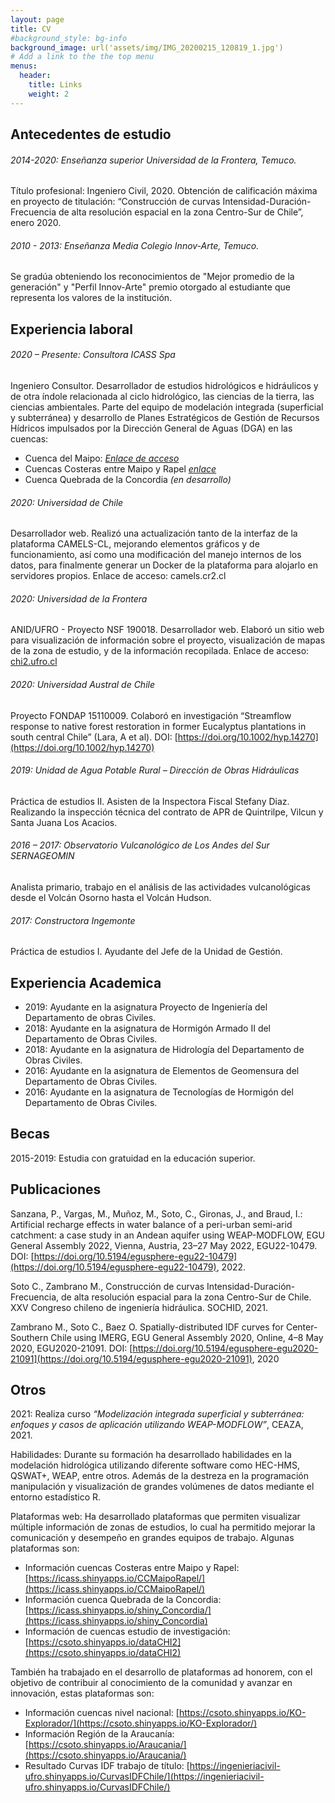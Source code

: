 ```yaml
---
layout: page
title: CV
#background_style: bg-info
background_image: url('assets/img/IMG_20200215_120819_1.jpg')
# Add a link to the the top menu
menus:
  header:
    title: Links
    weight: 2
---
```

## Antecedentes de estudio

######  2014-2020: Enseñanza superior Universidad de la Frontera, Temuco.
  Título profesional: Ingeniero Civil, 2020. Obtención de calificación máxima en proyecto de titulación: “Construcción de curvas Intensidad-Duración-Frecuencia de alta resolución espacial en la zona Centro-Sur de Chile”, enero 2020.

######   2010 - 2013: Enseñanza Media Colegio Innov-Arte, Temuco.
  Se gradúa obteniendo los reconocimientos de "Mejor promedio de la generación" y "Perfil Innov-Arte" premio otorgado al estudiante que representa los valores de la institución.

## Experiencia laboral

###### 2020 – Presente: Consultora ICASS Spa
Ingeniero Consultor. Desarrollador de estudios hidrológicos e hidráulicos y de otra índole relacionada al ciclo hidrológico, las ciencias de la tierra, las ciencias ambientales. Parte del equipo de modelación integrada (superficial y subterránea) y desarrollo de Planes Estratégicos de Gestión de Recursos Hídricos impulsados por la Dirección General de Aguas (DGA) en las cuencas:
+ Cuenca del Maipo: [_Enlace de acceso_](https://snia.mop.gob.cl/repositoriodga/handle/20.500.13000/125473)
+ Cuencas Costeras entre Maipo y Rapel [_enlace_](https://snia.mop.gob.cl/repositoriodga/handle/20.500.13000/125826)
+ Cuenca Quebrada de la Concordia _(en desarrollo)_

###### 2020: Universidad de Chile
Desarrollador web. Realizó una actualización tanto de la interfaz de la plataforma CAMELS-CL, mejorando elementos gráficos y de funcionamiento, así como una modificación del manejo internos de los datos, para finalmente generar un Docker de la plataforma para alojarlo en servidores propios. Enlace de acceso: camels.cr2.cl

###### 2020: Universidad de la Frontera
ANID/UFRO - Proyecto NSF 190018. Desarrollador web. Elaboró un sitio web para visualización de información sobre el proyecto, visualización de mapas de la zona de estudio, y de la información recopilada. Enlace de acceso: [chi2.ufro.cl](https://chi2.ufro.cl)

###### 2020: Universidad Austral de Chile
Proyecto FONDAP 15110009. Colaboró en investigación “Streamflow response to native forest restoration in former Eucalyptus plantations in south central Chile” (Lara, A et al). DOI: [https://doi.org/10.1002/hyp.14270](https://doi.org/10.1002/hyp.14270)

###### 2019: Unidad de Agua Potable Rural – Dirección de Obras Hidráulicas
Práctica de estudios II. Asisten de la Inspectora Fiscal Stefany Diaz. Realizando la inspección técnica del contrato de APR de Quintrilpe, Vilcun y Santa Juana Los Acacios.

###### 2016 – 2017: Observatorio Vulcanológico de Los Andes del Sur SERNAGEOMIN
Analista primario, trabajo en el análisis de las actividades vulcanológicas desde el Volcán Osorno hasta el Volcán Hudson.

###### 2017: Constructora Ingemonte
Práctica de estudios I. Ayudante del Jefe de la Unidad de Gestión.

## Experiencia Academica

+ 2019: Ayudante en la asignatura Proyecto de Ingeniería del Departamento de obras Civiles.
+ 2018: Ayudante en la asignatura de Hormigón Armado II del Departamento de Obras Civiles.
+ 2018: Ayudante en la asignatura de Hidrología del Departamento de Obras Civiles.
+ 2016: Ayudante en la asignatura de Elementos de Geomensura del Departamento de Obras Civiles.
+ 2016: Ayudante en la asignatura de Tecnologías de Hormigón del Departamento de Obras Civiles.

## Becas

2015-2019: Estudia con gratuidad en la educación superior.

##	Publicaciones

Sanzana, P., Vargas, M., Muñoz, M., Soto, C., Gironas, J., and Braud, I.: Artificial recharge effects in water balance of a peri-urban semi-arid catchment: a case study in an Andean aquifer using WEAP-MODFLOW, EGU General Assembly 2022, Vienna, Austria, 23–27 May 2022, EGU22-10479. DOI:  [https://doi.org/10.5194/egusphere-egu22-10479](https://doi.org/10.5194/egusphere-egu22-10479), 2022.

Soto C., Zambrano M., Construcción de curvas Intensidad-Duración-Frecuencia, de alta resolución espacial para la zona Centro-Sur de Chile. XXV Congreso chileno de ingeniería hidráulica. SOCHID, 2021.

Zambrano M., Soto C., Baez O. Spatially-distributed IDF curves for Center-Southern Chile using IMERG, EGU General Assembly 2020, Online, 4–8 May 2020, EGU2020-21091. DOI: [https://doi.org/10.5194/egusphere-egu2020-21091](https://doi.org/10.5194/egusphere-egu2020-21091), 2020

##	Otros

2021: Realiza curso _“Modelización integrada superficial y subterránea: enfoques y casos de aplicación utilizando WEAP-MODFLOW”_, CEAZA, 2021.			

Habilidades: Durante su formación ha desarrollado habilidades en la modelación hidrológica utilizando diferente software como HEC-HMS, QSWAT+, WEAP, entre otros. Además de la destreza en la programación manipulación y visualización de grandes volúmenes de datos mediante el entorno estadístico R.

Plataformas web: Ha desarrollado plataformas que permiten visualizar múltiple información de zonas de estudios, lo cual ha permitido mejorar la comunicación y desempeño en grandes equipos de trabajo. Algunas plataformas son:
+	Información cuencas Costeras entre Maipo y Rapel: [https://icass.shinyapps.io/CCMaipoRapel/](https://icass.shinyapps.io/CCMaipoRapel/)
+	Información cuenca Quebrada de la Concordia:  [https://icass.shinyapps.io/shiny_Concordia/](https://icass.shinyapps.io/shiny_Concordia)
+	Información de cuencas estudio de investigación:  [https://csoto.shinyapps.io/dataCHI2](https://csoto.shinyapps.io/dataCHI2)

También ha trabajado en el desarrollo de plataformas ad honorem, con el objetivo de contribuir al conocimiento de la comunidad y avanzar en innovación, estas plataformas son:
+	Información cuencas nivel nacional:   [https://csoto.shinyapps.io/KO-Explorador/](https://csoto.shinyapps.io/KO-Explorador/)
+	Información Región de la Araucanía:  [https://csoto.shinyapps.io/Araucania/](https://csoto.shinyapps.io/Araucania/)
+	Resultado Curvas IDF trabajo de título: [https://ingenieriacivil-ufro.shinyapps.io/CurvasIDFChile/](https://ingenieriacivil-ufro.shinyapps.io/CurvasIDFChile/)
